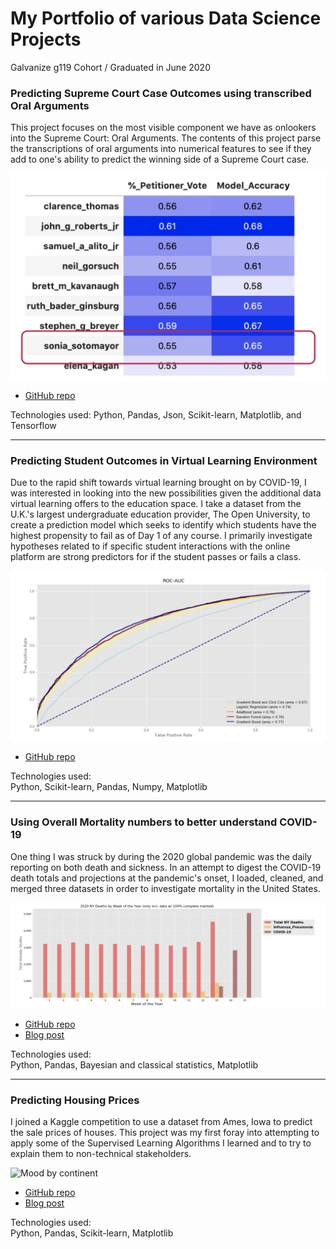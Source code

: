 # My Portfolio of various Data Science Projects
Galvanize g119 Cohort / Graduated in June 2020

### Predicting Supreme Court Case Outcomes using transcribed Oral Arguments
This project focuses on the most visible component we have as onlookers into the Supreme Court: Oral Arguments. The contents of this project parse the transcriptions of oral arguments into numerical features to see if they add to one's ability to predict the winning side of a Supreme Court case.

![Prediction Accuracy by current Justice](images/justice_vote_predictions.png)

- [GitHub repo](https://github.com/jdybuncio/data-science-and-the-supreme-court)

Technologies used:
Python, Pandas, Json, Scikit-learn, Matplotlib, and Tensorflow

---
### Predicting Student Outcomes in Virtual Learning Environment
Due to the rapid shift towards virtual learning brought on by COVID-19, I was interested in looking into the new possibilities given the additional data virtual learning offers to the education space. I take a dataset from the U.K.'s largest undergraduate education provider, The Open University, to create a prediction model which seeks to identify which students have the highest propensity to fail as of Day 1 of any course. I primarily investigate hypotheses related to if specific student interactions with the online platform are strong predictors for if the student passes or fails a class.

![ROC Curve vs. Validation Set of various models tested](images/roc_curve.png)

- [GitHub repo](https://github.com/jdybuncio/predicting-virtual-learning-outcomes)

Technologies used:  
Python, Scikit-learn, Pandas, Numpy, Matplotlib


---
### Using Overall Mortality numbers to better understand COVID-19
One thing I was struck by during the 2020 global pandemic was the daily reporting on both death and sickness. In an attempt to digest the COVID-19 death totals and projections at the pandemic's onset, I loaded, cleaned, and merged three datasets in order to investigate mortality in the United States.

![Covid-19 Trends in New York: A sign of what is coming](images/covid_trends.png)

- [GitHub repo](https://github.com/jdybuncio/usa-mortality-investigation)
- [Blog post](https://datadybuncio.substack.com/p/motd-1-us-mortality-rates)

Technologies used:  
Python, Pandas, Bayesian and classical statistics, Matplotlib

---
### Predicting Housing Prices
I joined a Kaggle competition to use a dataset from Ames, Iowa to predict the sale prices of houses. This project was my first foray into attempting to apply some of the Supervised Learning Algorithms I learned and to try to explain them to non-technical stakeholders.

![Mood by continent](images/mood_by_continent.png)

- [GitHub repo](https://github.com/jdybuncio/predicting-housing-prices-Kaggle-comp)
- [Blog post](https://datadybuncio.substack.com/p/predicting-housing-prices)

Technologies used:  
Python, Pandas, Scikit-learn, Matplotlib

